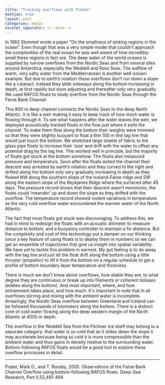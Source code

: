 ```yaml
---
title: "Tracking overflows with floats"
mathjax: true
layout: post
categories: media
excerpt_separator: <!--more-->
---
```


In 1962 Stommel wrote a paper “On the smallness of sinking regions in the ocean”. Even though that was a very simple model that couldn’t approach the complexities of the real ocean he was well aware of how incredibly small these regions in fact are. The deep water of the world oceans is supplied by narrow overflows from the Nordic Seas and from several sites around Antarctica, especially the Weddell and Ross Seas. The outflow of warm, very salty water from the Mediterranean is another well-known example. But due to earth’s rotation these overflows don’t run down a slope like a cataract, instead they slide sideways along the bottom increasing in depth, at first rapidly but soon adjusting and thereafter only very gradually. We used RAFOS floats to study overflow from the Nordic Seas through the Faroe Bank Channel. 
<!--more-->

This 800 m deep channel connects the Nordic Seas to the deep North Atlantic. It is like a weir making it easy to keep track of how much water is flowing through it. To see what happens after the water leaves the weir, we deployed acoustically tracked floats in the flow just where it exits the channel. To make them flow along the bottom their weights were trimmed so that they were slightly buoyant to float a thin 100 m line tag line that would just touch the bottom. We stretched large sheets of fabric to the glass pipe floats to increase their ‘size’ and drift with the water to offset any potential drag by the tag line. This worked well in principle, but the majority of floats got stuck at the bottom somehow. The floats also measured pressure and temperature. Soon after the floats exited the channel their descent was arrested by earth’s rotation and they curved to the right and drifted along the bottom only very gradually increasing in depth as they flowed NW along the southern slope of the Iceland-Faroe ridge and SW along the eastern slope of the Reykjanes Ridge where the surfaced after 45 days. The pressure record shows that their descent wasn’t monotonic, the floats could ‘meander’ up and down the slope as they drifted with the overflow. The temperature record showed violent variations in temperature as the very cold overflow water encountered the warmer water of the North Atlantic. 

The fact that most floats got stuck was discouraging. To address this, we had in mind to redesign the floats with an acoustic altimeter to measure distance to bottom, and a buoyancy controller to maintain a fix distance. But the complexity and cost of this technology put a damper on our thinking since a key feature of using floats is to deploy them in numbers so we can get an ensemble of trajectories that give us insight into spatial variability. We have yet to tackle this problem in earnest. My gut feeling is to do away with the tag line and just let the float drift along the bottom using a little thruster (propellor) to lift it from the bottom on a regular schedule to get a profile of bottom boundary layer temperature and thickness. 

There is much we don’t know about overflows, how stable they are, to what degree they are continuous or break up into filaments or coherent boluses (eddies along the bottom). And most important, where, and how  entrainment takes place, and how much. It's important to note that in all overflows stirring and mixing with the ambient water is incomplete. Amazingly, the Nordic Seas overflow between Greenland and Iceland can be followed thousands of kilometers along the bottom. There is a distinct core of cold water flowing along the deep western margin of the North Atlantic at 4000 m depth. 

The overflow in the Weddell Sea from the Filchner Ice shelf may belong to a separate category: that water is so cold that as it slides down the slope it may accelerate because being so cold it is more compressible than the ambient water and thus gains in density relative to the surrounding water. Bottom-following RAFOS floats would be a good tool to explore these overflow processes in detail. 

- - - - -
Prater, Mark D., and T. Rossby, 2005. Observations of the Faroe Bank Channel Overflow using bottom-following RAFOS floats. Deep-Sea Research, Part II,52,481-494

